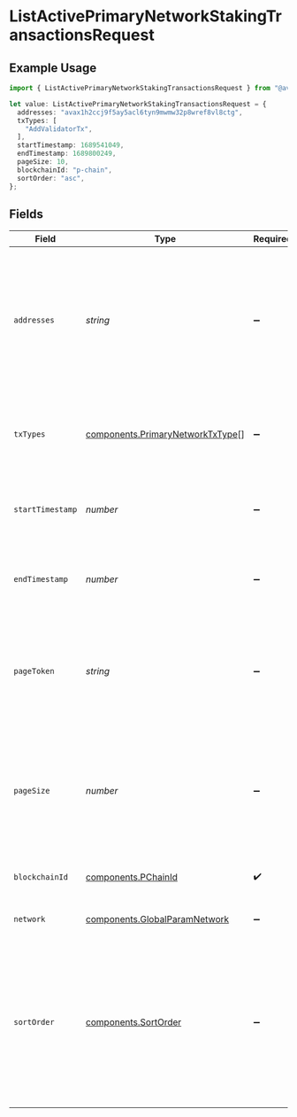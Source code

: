 # ListActivePrimaryNetworkStakingTransactionsRequest

## Example Usage

```typescript
import { ListActivePrimaryNetworkStakingTransactionsRequest } from "@avalabs/avacloud-sdk/models/operations";

let value: ListActivePrimaryNetworkStakingTransactionsRequest = {
  addresses: "avax1h2ccj9f5ay5acl6tyn9mwmw32p8wref8vl8ctg",
  txTypes: [
    "AddValidatorTx",
  ],
  startTimestamp: 1689541049,
  endTimestamp: 1689800249,
  pageSize: 10,
  blockchainId: "p-chain",
  sortOrder: "asc",
};
```

## Fields

| Field                                                                                                                                                             | Type                                                                                                                                                              | Required                                                                                                                                                          | Description                                                                                                                                                       | Example                                                                                                                                                           |
| ----------------------------------------------------------------------------------------------------------------------------------------------------------------- | ----------------------------------------------------------------------------------------------------------------------------------------------------------------- | ----------------------------------------------------------------------------------------------------------------------------------------------------------------- | ----------------------------------------------------------------------------------------------------------------------------------------------------------------- | ----------------------------------------------------------------------------------------------------------------------------------------------------------------- |
| `addresses`                                                                                                                                                       | *string*                                                                                                                                                          | :heavy_minus_sign:                                                                                                                                                | A comma separated list of X-Chain or P-Chain wallet addresses, starting with "avax"/"fuji", "P-avax"/"P-fuji" or "X-avax"/"X-fuji".                               | avax1h2ccj9f5ay5acl6tyn9mwmw32p8wref8vl8ctg                                                                                                                       |
| `txTypes`                                                                                                                                                         | [components.PrimaryNetworkTxType](../../models/components/primarynetworktxtype.md)[]                                                                              | :heavy_minus_sign:                                                                                                                                                | Query param for filtering items based on transaction types.                                                                                                       | [<br/>"AddValidatorTx"<br/>]                                                                                                                                      |
| `startTimestamp`                                                                                                                                                  | *number*                                                                                                                                                          | :heavy_minus_sign:                                                                                                                                                | Query param for retrieving items after a specific timestamp.                                                                                                      | 1689541049                                                                                                                                                        |
| `endTimestamp`                                                                                                                                                    | *number*                                                                                                                                                          | :heavy_minus_sign:                                                                                                                                                | Query param for retrieving items before a specific timestamp.                                                                                                     | 1689800249                                                                                                                                                        |
| `pageToken`                                                                                                                                                       | *string*                                                                                                                                                          | :heavy_minus_sign:                                                                                                                                                | A page token, received from a previous list call. Provide this to retrieve the subsequent page.                                                                   |                                                                                                                                                                   |
| `pageSize`                                                                                                                                                        | *number*                                                                                                                                                          | :heavy_minus_sign:                                                                                                                                                | The maximum number of items to return. The minimum page size is 1. The maximum pageSize is 100.                                                                   | 10                                                                                                                                                                |
| `blockchainId`                                                                                                                                                    | [components.PChainId](../../models/components/pchainid.md)                                                                                                        | :heavy_check_mark:                                                                                                                                                | A primary network blockchain id or alias.                                                                                                                         | p-chain                                                                                                                                                           |
| `network`                                                                                                                                                         | [components.GlobalParamNetwork](../../models/components/globalparamnetwork.md)                                                                                    | :heavy_minus_sign:                                                                                                                                                | Either mainnet or testnet/fuji.                                                                                                                                   | mainnet                                                                                                                                                           |
| `sortOrder`                                                                                                                                                       | [components.SortOrder](../../models/components/sortorder.md)                                                                                                      | :heavy_minus_sign:                                                                                                                                                | The order by which to sort results. Use "asc" for ascending order, "desc" for descending order. Sorted by timestamp or the `sortBy` query parameter, if provided. | asc                                                                                                                                                               |
